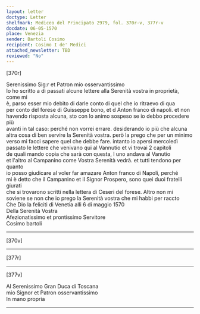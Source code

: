 ```yaml
---
layout: letter
doctype: Letter
shelfmark: Mediceo del Principato 2979, fol. 370r-v, 377r-v
docdate: 06-05-1570
place: Venezia
sender: Bartoli Cosimo
recipient: Cosimo I de' Medici
attached_newsletter: TBD
reviewed: "No"
---
```


[370r]  
  
  
Serenissimo Sig:r et Patron mio osservantissimo  
Io ho scritto a dì passati alcune lettere alla Serenità vostra in proprietà, come mi  
è, parso esser mio debito di darle conto di quel che io ritraevo di qua  
per conto del forese di Guisseppe bono, et d Anton franco di napoli. et non  
havendo risposta alcuna, sto con lo animo sospeso se io debbo procedere più  
avanti in tal caso: perché non vorrei errare. desiderando io più che alcuna  
altra cosa di ben servire la Serenità vostra. però la prego che per un minimo  
verso mi facci sapere quel che debbe fare. intanto io apersi mercoledì  
passato le lettere che venivano qui al Vannutio et vi trovai 2 capitoli  
de quali mando copia che sarà con questa, l uno andava al Vanutio  
et l'altro al Campanino come Vostra Serenità vedrà. et tutti tendono per quanto  
io posso giudicare al voler far amazare Anton franco di Napoli, perché  
mi è detto che il Campanino et il Signor Prospero, sono quei duoi fratelli giurati  
che si trovarono scritti nella lettera di Ceseri del forese. Altro non mi  
soviene se non che io prego la Serenità vostra che mi habbi per raccto  
Che Dio la feliciti di Venetia alli 6 di maggio 1570  
Della Serenità Vostra  
Afezionatissimo et prontissimo Servitore  
Cosimo bartoli  
  
---  

[370v]  
  
  
  
---  

[377r]  
  
  
  
---  

[377v]  
  
  
Al Serenissimo Gran Duca di Toscana  
mio Signor et Patron osservantissimo  
In mano propria  
  
---  

